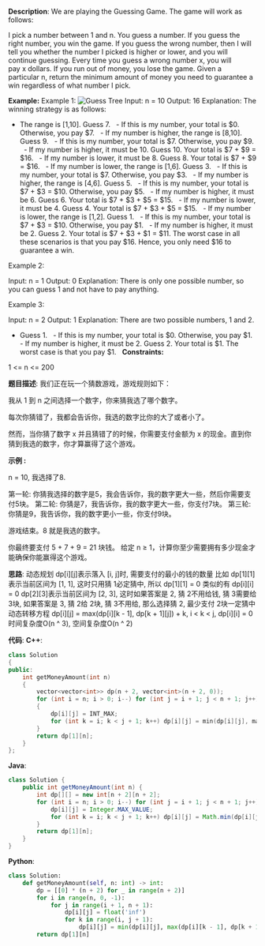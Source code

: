 __Description__:
We are playing the Guessing Game. The game will work as follows:

I pick a number between 1 and n.
You guess a number.
If you guess the right number, you win the game.
If you guess the wrong number, then I will tell you whether the number I picked is higher or lower, and you will continue guessing.
Every time you guess a wrong number x, you will pay x dollars. If you run out of money, you lose the game.
Given a particular n, return the minimum amount of money you need to guarantee a win regardless of what number I pick.

__Example:__
Example 1:
![Guess Tree](https://assets.leetcode.com/uploads/2020/09/10/graph.png)
Input: n = 10
Output: 16
Explanation: The winning strategy is as follows:
- The range is [1,10]. Guess 7.
    - If this is my number, your total is \$0. Otherwise, you pay \$7.
    - If my number is higher, the range is [8,10]. Guess 9.
        - If this is my number, your total is \$7. Otherwise, you pay \$9.
        - If my number is higher, it must be 10. Guess 10. Your total is \$7 + \$9 = \$16.
        - If my number is lower, it must be 8. Guess 8. Your total is \$7 + \$9 = \$16.
    - If my number is lower, the range is [1,6]. Guess 3.
        - If this is my number, your total is \$7. Otherwise, you pay \$3.
        - If my number is higher, the range is [4,6]. Guess 5.
            - If this is my number, your total is \$7 + \$3 = \$10. Otherwise, you pay \$5.
            - If my number is higher, it must be 6. Guess 6. Your total is \$7 + \$3 + \$5 = \$15.
            - If my number is lower, it must be 4. Guess 4. Your total is \$7 + \$3 + \$5 = \$15.
        - If my number is lower, the range is [1,2]. Guess 1.
            - If this is my number, your total is \$7 + \$3 = \$10. Otherwise, you pay \$1.
            - If my number is higher, it must be 2. Guess 2. Your total is \$7 + \$3 + \$1 = \$11.
The worst case in all these scenarios is that you pay \$16. Hence, you only need \$16 to guarantee a win.

Example 2:

Input: n = 1
Output: 0
Explanation: There is only one possible number, so you can guess 1 and not have to pay anything.

Example 3:

Input: n = 2
Output: 1
Explanation: There are two possible numbers, 1 and 2.
- Guess 1.
    - If this is my number, your total is $0. Otherwise, you pay $1.
    - If my number is higher, it must be 2. Guess 2. Your total is $1.
The worst case is that you pay $1.
 
__Constraints:__

1 <= n <= 200

__题目描述__:
我们正在玩一个猜数游戏，游戏规则如下：

我从 1 到 n 之间选择一个数字，你来猜我选了哪个数字。

每次你猜错了，我都会告诉你，我选的数字比你的大了或者小了。

然而，当你猜了数字 x 并且猜错了的时候，你需要支付金额为 x 的现金。直到你猜到我选的数字，你才算赢得了这个游戏。

__示例 :__

n = 10, 我选择了8.

第一轮: 你猜我选择的数字是5，我会告诉你，我的数字更大一些，然后你需要支付5块。
第二轮: 你猜是7，我告诉你，我的数字更大一些，你支付7块。
第三轮: 你猜是9，我告诉你，我的数字更小一些，你支付9块。

游戏结束。8 就是我选的数字。

你最终要支付 5 + 7 + 9 = 21 块钱。
给定 n ≥ 1，计算你至少需要拥有多少现金才能确保你能赢得这个游戏。

__思路__:
动态规划
dp[i][j]表示落入 [i, j]时, 需要支付的最小的钱的数量
比如 dp[1][1]表示当前区间为 [1, 1], 这时只用猜 1必定猜中, 所以 dp[1][1] = 0
类似的有 dp[i][i] = 0
dp[2][3]表示当前区间为 [2, 3], 这时如果答案是 2, 猜 2不用给钱, 猜 3需要给 3块, 如果答案是 3, 猜 2给 2块, 猜 3不用给, 那么选择猜 2, 最少支付 2块一定猜中
动态转移方程 dp[i][j] = max(dp[i][k - 1], dp[k + 1][j]) + k, i < k < j, dp[i][i] = 0
时间复杂度O(n ^ 3), 空间复杂度O(n ^ 2)

__代码__:
__C++__:
```C++
class Solution 
{
public:
    int getMoneyAmount(int n) 
    {
        vector<vector<int>> dp(n + 2, vector<int>(n + 2, 0));
        for (int i = n; i > 0; i--) for (int j = i + 1; j < n + 1; j++) 
        {
            dp[i][j] = INT_MAX;
            for (int k = i; k < j + 1; k++) dp[i][j] = min(dp[i][j], max(dp[i][k - 1], dp[k + 1][j]) + k);
        }
        return dp[1][n];
    }
};
```

__Java__:
```Java
class Solution {
    public int getMoneyAmount(int n) {
        int dp[][] = new int[n + 2][n + 2];
        for (int i = n; i > 0; i--) for (int j = i + 1; j < n + 1; j++) {
            dp[i][j] = Integer.MAX_VALUE;
            for (int k = i; k < j + 1; k++) dp[i][j] = Math.min(dp[i][j], Math.max(dp[i][k - 1], dp[k + 1][j]) + k);
        }
        return dp[1][n];
    }
}
```

__Python__:
```Python
class Solution:
    def getMoneyAmount(self, n: int) -> int:
        dp = [[0] * (n + 2) for _ in range(n + 2)]
        for i in range(n, 0, -1):
            for j in range(i + 1, n + 1):
                dp[i][j] = float('inf')
                for k in range(i, j + 1):
                    dp[i][j] = min(dp[i][j], max(dp[i][k - 1], dp[k + 1][j]) + k)
        return dp[1][n]
```